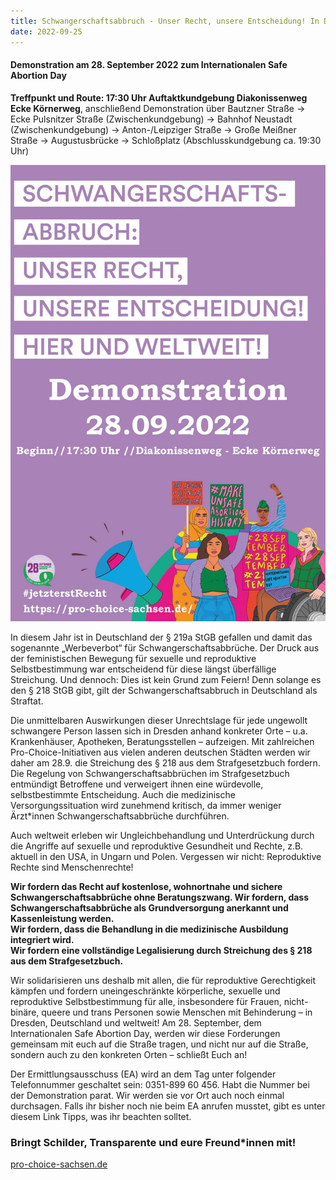 ```yaml
---
title: Schwangerschaftsabbruch - Unser Recht, unsere Entscheidung! In Dresden, in Deutschland und weltweit!
date: 2022-09-25
---
```


#### Demonstration am 28. September 2022 zum Internationalen Safe Abortion Day

**Treffpunkt und Route: 17:30 Uhr Auftaktkundgebung Diakonissenweg Ecke Körnerweg**, anschließend Demonstration über Bautzner Straße → Ecke Pulsnitzer Straße (Zwischenkundgebung) → Bahnhof Neustadt (Zwischenkundgebung) → Anton-/Leipziger Straße → Große Meißner Straße → Augustusbrücke → Schloßplatz (Abschlusskundgebung ca. 19:30 Uhr)

![Plakat-SAD-1414x2048.jpg](\images\Plakat-SAD-1414x2048.jpg)

In diesem Jahr ist in Deutschland der § 219a StGB gefallen und damit das sogenannte „Werbeverbot“ für Schwangerschaftsabbrüche. Der Druck aus der feministischen Bewegung für sexuelle und reproduktive Selbstbestimmung war entscheidend für diese längst überfällige Streichung. Und dennoch: Dies ist kein Grund zum Feiern! Denn solange es den § 218 StGB gibt, gilt der Schwangerschaftsabbruch in Deutschland als Straftat.

Die unmittelbaren Auswirkungen dieser Unrechtslage für jede ungewollt schwangere Person lassen sich in Dresden anhand konkreter Orte – u.a. Krankenhäuser, Apotheken, Beratungsstellen – aufzeigen. Mit zahlreichen Pro-Choice-Initiativen aus vielen anderen deutschen Städten werden wir daher am 28.9. die Streichung des § 218 aus dem Strafgesetzbuch fordern. Die Regelung von Schwangerschaftsabbrüchen im Strafgesetzbuch entmündigt Betroffene und verweigert ihnen eine würdevolle, selbstbestimmte Entscheidung. Auch die medizinische Versorgungssituation wird zunehmend kritisch, da immer weniger Ärzt\*innen Schwangerschaftsabbrüche durchführen.

Auch weltweit erleben wir Ungleichbehandlung und Unterdrückung durch die Angriffe auf sexuelle und reproduktive Gesundheit und Rechte, z.B. aktuell in den USA, in Ungarn und Polen. Vergessen wir nicht: Reproduktive Rechte sind Menschenrechte!

**Wir fordern das Recht auf kostenlose, wohnortnahe und sichere Schwangerschaftsabbrüche ohne Beratungszwang. Wir fordern, dass Schwangerschaftsabbrüche als Grundversorgung anerkannt und Kassenleistung werden.
<br> Wir fordern, dass die Behandlung in die medizinische Ausbildung integriert wird.
<br> Wir fordern eine vollständige Legalisierung durch Streichung des § 218 aus dem Strafgesetzbuch.**

Wir solidarisieren uns deshalb mit allen, die für reproduktive Gerechtigkeit kämpfen und fordern uneingeschränkte körperliche, sexuelle und reproduktive Selbstbestimmung für alle, insbesondere für Frauen, nicht-binäre, queere und trans Personen sowie Menschen mit Behinderung – in Dresden, Deutschland und weltweit! Am 28. September, dem Internationalen Safe Abortion Day, werden wir diese Forderungen gemeinsam mit euch auf die Straße tragen, und nicht nur auf die Straße, sondern auch zu den konkreten Orten – schließt Euch an!

Der Ermittlungsausschuss (EA) wird an dem Tag unter folgender Telefonnummer geschaltet sein: 0351-899 60 456. Habt die Nummer bei der Demonstration parat. Wir werden sie vor Ort auch noch einmal durchsagen. Falls ihr bisher noch nie beim EA anrufen musstet, gibt es unter diesem Link Tipps, was ihr beachten solltet.

### **Bringt Schilder, Transparente und eure Freund\*innen mit!**

[pro-choice-sachsen.de](https://pro-choice-sachsen.de)
